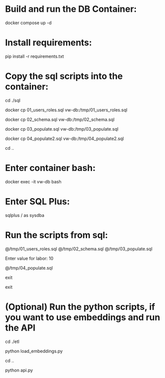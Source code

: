 # Build and run the DB Container:

docker compose up -d

# Install requirements:

pip install -r requirements.txt

# Copy the sql scripts into the container:
cd ./sql

docker cp 01_users_roles.sql vw-db:/tmp/01_users_roles.sql

docker cp 02_schema.sql vw-db:/tmp/02_schema.sql

docker cp 03_populate.sql vw-db:/tmp/03_populate.sql

docker cp 04_populate2.sql vw-db:/tmp/04_populate2.sql

cd ..

# Enter container bash:

docker exec -it vw-db bash

# Enter SQL Plus:

sqlplus / as sysdba

# Run the scripts from sql:

@/tmp/01_users_roles.sql
@/tmp/02_schema.sql
@/tmp/03_populate.sql

Enter value for labor: 10

@/tmp/04_populate.sql

exit

exit

# (Optional) Run the python scripts, if you want to use embeddings and run the API

cd ./etl

python load_embeddings.py

cd ..

python api.py